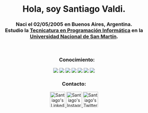 <h1 align="center">Hola, soy Santiago Valdi.</h1>

<h3 align="center">Naci el 02/05/2005 en Buenos Aires, Argentina.<br>Estudio la <a href="https://unsam.edu.ar/escuelas/ecyt/107/ciencia/programacion-informatica">Tecnicatura en Programación Informática</a> en la <a href="https://unsam.edu.ar/escuelas/ecyt/"><br>Universidad Nacional de San Martín</a>.</h3>

<br>

<h3 align="center"><img src="https://media2.giphy.com/media/QssGEmpkyEOhBCb7e1/giphy.gif?cid=ecf05e47a0n3gi1bfqntqmob8g9aid1oyj2wr3ds3mg700bl&rid=giphy.gif" width ="15"> Conocimiento:</h3>


<div align="center">
    <img src= "https://img.shields.io/badge/HTML5%20-%23E34F26.svg?style=for-the-badge&logo=html5&logoColor=white"/>
    <img src= "https://img.shields.io/badge/CSS%20-%231572B6.svg?style=for-the-badge&logo=css3&logoColor=white"/>
    <img src= "https://img.shields.io/badge/C++%20-%2300599C.svg?style=for-the-badge&logo=c%2B%2B&logoColor=white"/>
    <img src= "https://img.shields.io/badge/Python%20-%2314354C.svg?style=for-the-badge&logo=python&logoColor=white"/>
    <img src= "https://img.shields.io/badge/git-%23F05033.svg?style=for-the-badge&logo=git&logoColor=white"/>
    <img src= "https://img.shields.io/badge/github-%23121011.svg?style=for-the-badge&logo=github&logoColor=white"/>
    <img src= "https://img.shields.io/badge/Visual%20Studio%20Code-0078d7.svg?style=for-the-badge&logo=visual-studio-code&logoColor=white"/>
</div>


<h3 align="center">Contacto:</h3>

<p align="center">
    <a href="https://www.linkedin.com/in/santiago-valdi-66926b24a/">
        <img alt="Santiago's LinkedIn" width="50px" src="https://img.icons8.com/nolan/96/linkedin.png" />
    </a>
    <a href="https://www.instagram.com/santitvaldi/">
        <img alt="Santiago's Instagram" width="50px" src="https://img.icons8.com/nolan/96/instagram-new.png" />
    </a>
    <a href="https://twitter.com/santitvaldi">
        <img alt="Santiago's Twitter" width="50px" src="https://img.icons8.com/nolan/96/twitter.png" />
    </a> 
</p>

